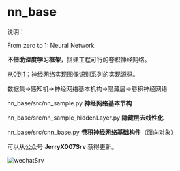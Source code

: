 # nn_base
说明：

From zero to 1: Neural Network

**不借助深度学习框架**，搭建工程可行的卷积神经网络。

[从0到1：神经网络实现图像识别](https://zhuanlan.zhihu.com/p/38540816)系列的实现源码。

数据集->感知机->神经网络基本机构->隐藏层->卷积神经网络

nn_base/src/nn_sample.py	**神经网络基本节构**

nn_base/src/nn_sample_hiddenLayer.py	**隐藏层去线性化**

nn_base/src/cnn_base.py		**卷积神经网络基础构件**（面向对象）		

可以从公众号 **JerryX007Srv** 获得更新。

![wechatSrv](https://ws1.sinaimg.cn/large/840c5815ly1ft85ikph1xj2076076jrv.jpg '获得更新')

